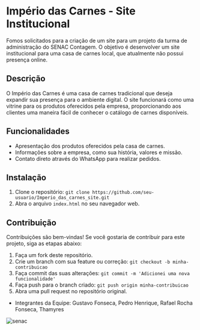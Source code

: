 # Império das Carnes - Site Institucional

Fomos solicitados para a criação de um site para um projeto da turma de administração do SENAC Contagem. O objetivo é desenvolver um site institucional para uma casa de carnes local, que atualmente não possui presença online.

## Descrição

O Império das Carnes é uma casa de carnes tradicional que deseja expandir sua presença para o ambiente digital. O site funcionará como uma vitrine para os produtos oferecidos pela empresa, proporcionando aos clientes uma maneira fácil de conhecer o catálogo de carnes disponíveis.

## Funcionalidades

- Apresentação dos produtos oferecidos pela casa de carnes.
- Informações sobre a empresa, como sua história, valores e missão.
- Contato direto através do WhatsApp para realizar pedidos.

## Instalação

1. Clone o repositório: `git clone https://github.com/seu-usuario/Imperio_das_carnes_site.git`
2. Abra o arquivo `index.html` no seu navegador web.

## Contribuição

Contribuições são bem-vindas! Se você gostaria de contribuir para este projeto, siga as etapas abaixo:

1. Faça um fork deste repositório.
2. Crie um branch com sua feature ou correção: `git checkout -b minha-contribuicao`
3. Faça commit das suas alterações: `git commit -m 'Adicionei uma nova funcionalidade'`
4. Faça push para o branch criado: `git push origin minha-contribuicao`
5. Abra uma pull request no repositório original.



- Integrantes da Equipe: Gustavo Fonseca, Pedro Henrique, Rafael Rocha Fonseca, Thamyres

![senac](https://github.com/RafaelRochaF/Imperio_das_carnes_site/assets/116606911/bafe36d3-0c89-418b-aa40-57434487d996)

